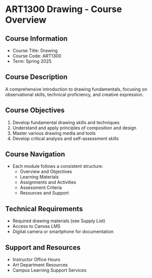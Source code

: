 # ART1300 Drawing - Course Overview

## Course Information
- Course Title: Drawing
- Course Code: ART1300
- Term: Spring 2025

## Course Description
A comprehensive introduction to drawing fundamentals, focusing on observational skills, technical proficiency, and creative expression.

## Course Objectives
1. Develop fundamental drawing skills and techniques
2. Understand and apply principles of composition and design
3. Master various drawing media and tools
4. Develop critical analysis and self-assessment skills

## Course Navigation
- Each module follows a consistent structure:
  - Overview and Objectives
  - Learning Materials
  - Assignments and Activities
  - Assessment Criteria
  - Resources and Support

## Technical Requirements
- Required drawing materials (see Supply List)
- Access to Canvas LMS
- Digital camera or smartphone for documentation

## Support and Resources
- Instructor Office Hours
- Art Department Resources
- Campus Learning Support Services
